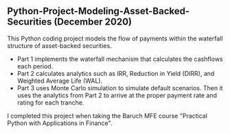 ## Python-Project-Modeling-Asset-Backed-Securities (December 2020)
This Python coding project models the flow of payments within the waterfall structure of asset-backed securities. 
- Part 1 implements the waterfall mechanism that calculates the cashflows each period. 
- Part 2 calculates analytics such as IRR, Reduction in Yield (DIRR), and Weighted Average Life (WAL). 
- Part 3 uses Monte Carlo simulation to simulate default scenarios. Then it uses the analytics from Part 2 to arrive at the proper payment rate and rating for each tranche. 

I completed this project when taking the Baruch MFE course "Practical Python with Applications in Finance".
